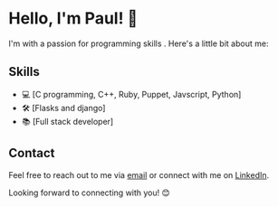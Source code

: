 # Hello, I'm Paul! 👋


I'm with a passion for programming skills . Here's a little bit about me:



## Skills

- 💻 [C programming, C++, Ruby, Puppet, Javscript, Python]
- 🛠️ [Flasks and django]
- 📚 [Full stack developer]



## Contact

Feel free to reach out to me via [email](Tunmisejayeoba@email.com) or connect with me on [LinkedIn](https://www.linkedin.com/in/jayking-paul-771654203/).

Looking forward to connecting with you! 😊

